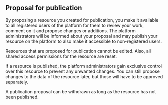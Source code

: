 ## Proposal for publication

By proposing a resource you created for publication, you make it available to all registered users of the platform for them to review your work, comment on it and propose changes or additions. The platform administrators will be informed about your proposal and may publish your resource on the platform to also make it accessible to non-registered users.

Resources that are proposed for publication cannot be edited. Also, all shared access permissions for the resource are reset.

If a resource is published, the platform administrators gain exclusive control over this resource to prevent any unwanted changes. You can still propose changes to the data of the resource later, but those will have to be approved separately.

A publication proposal can be withdrawn as long as the resource has not been published.
